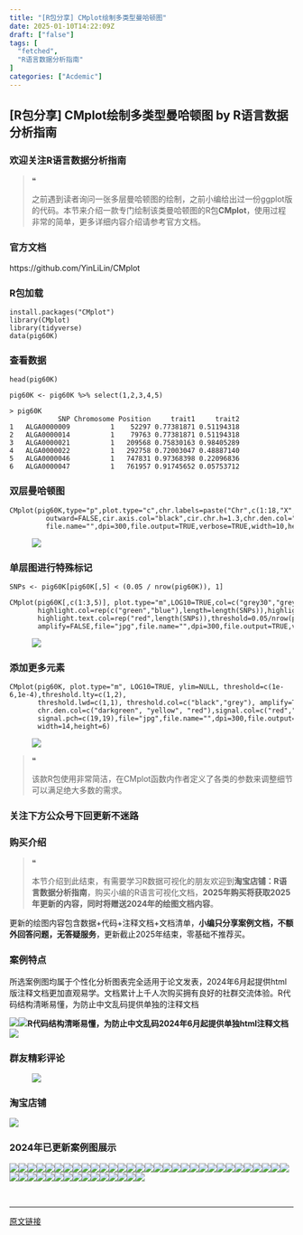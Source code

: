 ```yaml
---
title: "[R包分享] CMplot绘制多类型曼哈顿图"
date: 2025-01-10T14:22:09Z
draft: ["false"]
tags: [
  "fetched",
  "R语言数据分析指南"
]
categories: ["Acdemic"]
---
```

[R包分享] CMplot绘制多类型曼哈顿图 by R语言数据分析指南
------
<div><section data-tool="mdnice编辑器" data-website="https://www.mdnice.com"><h3 data-tool="mdnice编辑器"><span></span><span>欢迎关注R语言数据分析指南</span><span></span></h3><blockquote data-tool="mdnice编辑器"><span>❝</span><p>之前遇到读者询问一张多层曼哈顿图的绘制，之前小编给出过一份ggplot版的代码。本节来介绍一款专门绘制该类曼哈顿图的R包<strong>CMplot</strong>，使用过程非常的简单，更多详细内容介绍请参考官方文档。</p></blockquote><h3 data-tool="mdnice编辑器"><span></span><span>官方文档</span><span></span></h3><p data-tool="mdnice编辑器">https://github.com/YinLiLin/CMplot</p><h3 data-tool="mdnice编辑器"><span></span><span>R包加载</span><span></span></h3><pre data-tool="mdnice编辑器"><span></span><code>install.packages(<span>"CMplot"</span>)<br><span>library</span>(CMplot)<br><span>library</span>(tidyverse)<br>data(pig60K)<br></code></pre><h3 data-tool="mdnice编辑器"><span></span><span>查看数据</span><span></span></h3><pre data-tool="mdnice编辑器"><span></span><code>head(pig60K)<br><br>pig60K &lt;- pig60K %&gt;% select(<span>1</span>,<span>2</span>,<span>3</span>,<span>4</span>,<span>5</span>)<br></code></pre><pre data-tool="mdnice编辑器"><span></span><code>&gt; pig60K<br>            SNP Chromosome Position     trait1     trait2<br><span>1</span>   ALGA0000009          <span>1</span>    <span>52297</span> <span>0.77381871</span> <span>0.51194318</span><br><span>2</span>   ALGA0000014          <span>1</span>    <span>79763</span> <span>0.77381871</span> <span>0.51194318</span><br><span>3</span>   ALGA0000021          <span>1</span>   <span>209568</span> <span>0.75830163</span> <span>0.98405289</span><br><span>4</span>   ALGA0000022          <span>1</span>   <span>292758</span> <span>0.72003047</span> <span>0.48887140</span><br><span>5</span>   ALGA0000046          <span>1</span>   <span>747831</span> <span>0.97368398</span> <span>0.22096836</span><br><span>6</span>   ALGA0000047          <span>1</span>   <span>761957</span> <span>0.91745652</span> <span>0.05753712</span><br></code></pre><h3 data-tool="mdnice编辑器"><span></span><span>双层曼哈顿图</span><span></span></h3><pre data-tool="mdnice编辑器"><span></span><code>CMplot(pig60K,type=<span>"p"</span>,plot.type=<span>"c"</span>,chr.labels=paste(<span>"Chr"</span>,c(<span>1</span>:<span>18</span>,<span>"X"</span>,<span>"Y"</span>),sep=<span>""</span>),r=<span>0.5</span>,cir.axis=<span>TRUE</span>,<br>         outward=<span>FALSE</span>,cir.axis.col=<span>"black"</span>,cir.chr.h=<span>1.3</span>,chr.den.col=<span>"black"</span>,file=<span>"pdf"</span>,<br>         file.name=<span>""</span>,dpi=<span>300</span>,file.output=<span>TRUE</span>,verbose=<span>TRUE</span>,width=<span>10</span>,height=<span>10</span>)<br></code></pre><figure data-tool="mdnice编辑器"><img data-imgfileid="100040458" data-ratio="1.0324074074074074" data-src="https://mmbiz.qpic.cn/mmbiz_png/EibnicgwScTAaewiatRrsFqaJfp8Rjp69XEdRKmfbwiaW7etft8HZL78ylFxmcKEPHibatIKC7AAZx7LCb7KFmQJRwA/640?wx_fmt=png&amp;from=appmsg" data-type="png" data-w="1080" src="https://mmbiz.qpic.cn/mmbiz_png/EibnicgwScTAaewiatRrsFqaJfp8Rjp69XEdRKmfbwiaW7etft8HZL78ylFxmcKEPHibatIKC7AAZx7LCb7KFmQJRwA/640?wx_fmt=png&amp;from=appmsg"></figure><h3 data-tool="mdnice编辑器"><span></span><span>单层图进行特殊标记</span><span></span></h3><pre data-tool="mdnice编辑器"><span></span><code>SNPs &lt;- pig60K[pig60K[,<span>5</span>] &lt; (<span>0.05</span> / nrow(pig60K)), <span>1</span>]<br><br>CMplot(pig60K[,c(<span>1</span>:<span>3</span>,<span>5</span>)], plot.type=<span>"m"</span>,LOG10=<span>TRUE</span>,col=c(<span>"grey30"</span>,<span>"grey60"</span>),highlight=SNPs,<br>       highlight.col=rep(c(<span>"green"</span>,<span>"blue"</span>),length=length(SNPs)),highlight.cex=<span>1</span>, highlight.text=SNPs,      <br>       highlight.text.col=rep(<span>"red"</span>,length(SNPs)),threshold=<span>0.05</span>/nrow(pig60K),threshold.lty=<span>2</span>,   <br>       amplify=<span>FALSE</span>,file=<span>"jpg"</span>,file.name=<span>""</span>,dpi=<span>300</span>,file.output=<span>TRUE</span>,verbose=<span>TRUE</span>,width=<span>14</span>,height=<span>6</span>)<br></code></pre><figure data-tool="mdnice编辑器"><img data-imgfileid="100040461" data-ratio="0.4287037037037037" data-src="https://mmbiz.qpic.cn/mmbiz_jpg/EibnicgwScTAaewiatRrsFqaJfp8Rjp69XEI8JlPia9s4QpFAAiaGibic3CD7WamicruFOyhVr7ibsEnGnLonBQ9cPSgIuA/640?wx_fmt=jpeg&amp;from=appmsg" data-type="jpeg" data-w="1080" src="https://mmbiz.qpic.cn/mmbiz_jpg/EibnicgwScTAaewiatRrsFqaJfp8Rjp69XEI8JlPia9s4QpFAAiaGibic3CD7WamicruFOyhVr7ibsEnGnLonBQ9cPSgIuA/640?wx_fmt=jpeg&amp;from=appmsg"></figure><h3 data-tool="mdnice编辑器"><span></span><span>添加更多元素</span><span></span></h3><pre data-tool="mdnice编辑器"><span></span><code>CMplot(pig60K, plot.type=<span>"m"</span>, LOG10=<span>TRUE</span>, ylim=<span>NULL</span>, threshold=c(<span>1e-6</span>,<span>1e-4</span>),threshold.lty=c(<span>1</span>,<span>2</span>),<br>       threshold.lwd=c(<span>1</span>,<span>1</span>), threshold.col=c(<span>"black"</span>,<span>"grey"</span>), amplify=<span>TRUE</span>,bin.size=<span>1e6</span>,<br>       chr.den.col=c(<span>"darkgreen"</span>, <span>"yellow"</span>, <span>"red"</span>),signal.col=c(<span>"red"</span>,<span>"green"</span>),signal.cex=c(<span>1.5</span>,<span>1.5</span>),<br>       signal.pch=c(<span>19</span>,<span>19</span>),file=<span>"jpg"</span>,file.name=<span>""</span>,dpi=<span>300</span>,file.output=<span>TRUE</span>,verbose=<span>TRUE</span>,<br>       width=<span>14</span>,height=<span>6</span>)<br></code></pre><figure data-tool="mdnice编辑器"><img data-imgfileid="100040460" data-ratio="0.4287037037037037" data-src="https://mmbiz.qpic.cn/mmbiz_jpg/EibnicgwScTAaewiatRrsFqaJfp8Rjp69XEWJPIBNQQvYBgbB7X76s2WvpQTfL1829bqHk0WSkkbMhN3sAjeXuthw/640?wx_fmt=jpeg&amp;from=appmsg" data-type="jpeg" data-w="1080" src="https://mmbiz.qpic.cn/mmbiz_jpg/EibnicgwScTAaewiatRrsFqaJfp8Rjp69XEWJPIBNQQvYBgbB7X76s2WvpQTfL1829bqHk0WSkkbMhN3sAjeXuthw/640?wx_fmt=jpeg&amp;from=appmsg"></figure><blockquote data-tool="mdnice编辑器"><span>❝</span><p>该款R包使用非常简洁，在CMplot函数内作者定义了各类的参数来调整细节可以满足绝大多数的需求。</p></blockquote><h3 data-tool="mdnice编辑器"><span></span><span>关注下方公众号下回更新不迷路</span><span></span></h3><section><mp-common-profile data-pluginname="mpprofile" data-id="Mzg3MzQzNTYzMw==" data-headimg="http://mmbiz.qpic.cn/mmbiz_png/EibnicgwScTAZF0rpeZII9Ltl26VbVagriczTria1fib3XgjwwHEHFjPzkmGpqWDVVHBSzhENictUM2iavAKiaM5lc9USw/0?wx_fmt=png" data-nickname="R语言数据分析指南" data-alias="YanJANtwo" data-signature="R语言重症爱好者，喜欢绘制各种精美的图表，喜欢的小伙伴可以关注我，跟我一起学习" data-from="0" data-is_biz_ban="0" data-service_type="1"></mp-common-profile></section><h3 data-tool="mdnice编辑器"><span></span><span>购买介绍</span><span></span></h3><blockquote data-tool="mdnice编辑器"><span>❝</span><p>本节介绍到此结束，有需要学习R数据可视化的朋友欢迎到<strong>淘宝店铺：R语言数据分析指南</strong>，购买小编的R语言可视化文档，<strong>2025年购买将获取2025年更新的内容，同时将赠送2024年的绘图文档内容</strong>。</p></blockquote><p data-tool="mdnice编辑器">更新的绘图内容包含数据+代码+注释文档+文档清单，<strong>小编只分享案例文档，不额外回答问题，无答疑服务</strong>，更新截止2025年结束，零基础不推荐买。</p><h3 data-tool="mdnice编辑器"><span></span><span>案例特点</span><span></span></h3><p data-tool="mdnice编辑器">所选案例图均属于个性化分析图表完全适用于论文发表，2024年6月起提供html版注释文档更加直观易学。文档累计上千人次购买拥有良好的社群交流体验。R代码结构清晰易懂，为防止中文乱码提供单独的注释文档</p><p data-tool="mdnice编辑器"><img data-imgfileid="100040459" data-ratio="0.49537037037037035" data-src="https://mmbiz.qpic.cn/mmbiz_png/EibnicgwScTAaewiatRrsFqaJfp8Rjp69XEWznZyWzpqBUZsCSxibqQiafiaHK1qD217FGqGic0wcZgItRVHXFK1PvlIg/640?wx_fmt=png&amp;from=appmsg" data-type="png" data-w="1080" src="https://mmbiz.qpic.cn/mmbiz_png/EibnicgwScTAaewiatRrsFqaJfp8Rjp69XEWznZyWzpqBUZsCSxibqQiafiaHK1qD217FGqGic0wcZgItRVHXFK1PvlIg/640?wx_fmt=png&amp;from=appmsg"><img data-imgfileid="100040457" data-ratio="0.675" data-src="https://mmbiz.qpic.cn/mmbiz_png/EibnicgwScTAaewiatRrsFqaJfp8Rjp69XE5zkMDicEb5OibdTW0ocuQ00CqV8emW1PUiaSD4UmsYiaeKicdatHXslVZhg/640?wx_fmt=png&amp;from=appmsg" data-type="png" data-w="1080" src="https://mmbiz.qpic.cn/mmbiz_png/EibnicgwScTAaewiatRrsFqaJfp8Rjp69XE5zkMDicEb5OibdTW0ocuQ00CqV8emW1PUiaSD4UmsYiaeKicdatHXslVZhg/640?wx_fmt=png&amp;from=appmsg"><strong>R代码结构清晰易懂，为防止中文乱码2024年6月起提供单独html注释文档</strong><img data-imgfileid="100040462" data-ratio="0.6552380952380953" data-src="https://mmbiz.qpic.cn/mmbiz_png/EibnicgwScTAaewiatRrsFqaJfp8Rjp69XE4icpf1vjtnrpLzExrbUcic0wGuarzCL70yfKxe0t4PoH7ibFLkFT6IaFw/640?wx_fmt=png&amp;from=appmsg" data-type="png" data-w="1050" src="https://mmbiz.qpic.cn/mmbiz_png/EibnicgwScTAaewiatRrsFqaJfp8Rjp69XE4icpf1vjtnrpLzExrbUcic0wGuarzCL70yfKxe0t4PoH7ibFLkFT6IaFw/640?wx_fmt=png&amp;from=appmsg"></p><h3 data-tool="mdnice编辑器"><span></span><span>群友精彩评论</span><span></span></h3><figure data-tool="mdnice编辑器"><img data-imgfileid="100040463" data-ratio="0.4546296296296296" data-src="https://mmbiz.qpic.cn/mmbiz_png/EibnicgwScTAaewiatRrsFqaJfp8Rjp69XEqGhg0OtRiaCEwOeplpiaIoM5fVZZS6oDemEtWYqUDdoA5CicuNYXDEeiaw/640?wx_fmt=png&amp;from=appmsg" data-type="png" data-w="1080" src="https://mmbiz.qpic.cn/mmbiz_png/EibnicgwScTAaewiatRrsFqaJfp8Rjp69XEqGhg0OtRiaCEwOeplpiaIoM5fVZZS6oDemEtWYqUDdoA5CicuNYXDEeiaw/640?wx_fmt=png&amp;from=appmsg"></figure><h3 data-tool="mdnice编辑器"><span></span><span>淘宝店铺</span><span></span></h3><p><img data-galleryid="" data-imgfileid="100019415" data-ratio="1.0210420841683367" data-s="300,640" data-src="https://mmbiz.qpic.cn/mmbiz_jpg/EibnicgwScTAbvhPDLGT8NaialEsht92PTYNJWpmVLfoYGic1uha5FyBrDCibibZCLjiazgvpT1XcdwibfVywD2el0VAgg/640?wx_fmt=jpeg" data-type="jpeg" data-w="998" src="https://mmbiz.qpic.cn/mmbiz_jpg/EibnicgwScTAbvhPDLGT8NaialEsht92PTYNJWpmVLfoYGic1uha5FyBrDCibibZCLjiazgvpT1XcdwibfVywD2el0VAgg/640?wx_fmt=jpeg"></p><h3 data-tool="mdnice编辑器"><span></span><span>2024年已更新案例图展示</span><span></span></h3><p data-tool="mdnice编辑器"><img data-imgfileid="100040465" data-ratio="0.33425925925925926" data-src="https://mmbiz.qpic.cn/mmbiz_jpg/EibnicgwScTAaewiatRrsFqaJfp8Rjp69XE2ItfhCqkWWxC0PSO2m7laINBQ8uTAXUYHmibVwoIdtvgrEUUllepHcA/640?wx_fmt=jpeg&amp;from=appmsg" data-type="jpeg" data-w="1080" src="https://mmbiz.qpic.cn/mmbiz_jpg/EibnicgwScTAaewiatRrsFqaJfp8Rjp69XE2ItfhCqkWWxC0PSO2m7laINBQ8uTAXUYHmibVwoIdtvgrEUUllepHcA/640?wx_fmt=jpeg&amp;from=appmsg"><img data-imgfileid="100040466" data-ratio="0.3925925925925926" data-src="https://mmbiz.qpic.cn/mmbiz_png/EibnicgwScTAaewiatRrsFqaJfp8Rjp69XEV4xaGKAQoyibPtuqeOjoVIJnqlhsf2lUgPcFrsZq0nTiaiamqxH2FicddA/640?wx_fmt=png&amp;from=appmsg" data-type="png" data-w="1080" src="https://mmbiz.qpic.cn/mmbiz_png/EibnicgwScTAaewiatRrsFqaJfp8Rjp69XEV4xaGKAQoyibPtuqeOjoVIJnqlhsf2lUgPcFrsZq0nTiaiamqxH2FicddA/640?wx_fmt=png&amp;from=appmsg"><img data-imgfileid="100040464" data-ratio="0.4462962962962963" data-src="https://mmbiz.qpic.cn/mmbiz_png/EibnicgwScTAaewiatRrsFqaJfp8Rjp69XEyWg3PQvsSl4ibvCxoXoBJPxlARvnwEhlsMRc3ERxW9kqtDZP7v32fEg/640?wx_fmt=png&amp;from=appmsg" data-type="png" data-w="1080" src="https://mmbiz.qpic.cn/mmbiz_png/EibnicgwScTAaewiatRrsFqaJfp8Rjp69XEyWg3PQvsSl4ibvCxoXoBJPxlARvnwEhlsMRc3ERxW9kqtDZP7v32fEg/640?wx_fmt=png&amp;from=appmsg"><img data-imgfileid="100040472" data-ratio="0.3712962962962963" data-src="https://mmbiz.qpic.cn/mmbiz_png/EibnicgwScTAaewiatRrsFqaJfp8Rjp69XEYzMXuiaUAlcaafiayblnZHqFmvru8CVDJ8e29FV7Usyf25eE7noC4BZg/640?wx_fmt=png&amp;from=appmsg" data-type="png" data-w="1080" src="https://mmbiz.qpic.cn/mmbiz_png/EibnicgwScTAaewiatRrsFqaJfp8Rjp69XEYzMXuiaUAlcaafiayblnZHqFmvru8CVDJ8e29FV7Usyf25eE7noC4BZg/640?wx_fmt=png&amp;from=appmsg"><img data-imgfileid="100040468" data-ratio="0.2722222222222222" data-src="https://mmbiz.qpic.cn/mmbiz_png/EibnicgwScTAaewiatRrsFqaJfp8Rjp69XEagEKA1cWUxW8TJZ4Gcw5qfFOCXbdcWXoZaLxSzuLahFuGzxfnC1ryQ/640?wx_fmt=png&amp;from=appmsg" data-type="png" data-w="1080" src="https://mmbiz.qpic.cn/mmbiz_png/EibnicgwScTAaewiatRrsFqaJfp8Rjp69XEagEKA1cWUxW8TJZ4Gcw5qfFOCXbdcWXoZaLxSzuLahFuGzxfnC1ryQ/640?wx_fmt=png&amp;from=appmsg"><img data-imgfileid="100040470" data-ratio="0.2462962962962963" data-src="https://mmbiz.qpic.cn/mmbiz_png/EibnicgwScTAaewiatRrsFqaJfp8Rjp69XEQ1f8RaSwkg4CwxC9T2Nar2cuk7cQmHZAbFhquLYSdKaeRLSCQeC87g/640?wx_fmt=png&amp;from=appmsg" data-type="png" data-w="1080" src="https://mmbiz.qpic.cn/mmbiz_png/EibnicgwScTAaewiatRrsFqaJfp8Rjp69XEQ1f8RaSwkg4CwxC9T2Nar2cuk7cQmHZAbFhquLYSdKaeRLSCQeC87g/640?wx_fmt=png&amp;from=appmsg"><img data-imgfileid="100040469" data-ratio="0.4324074074074074" data-src="https://mmbiz.qpic.cn/mmbiz_jpg/EibnicgwScTAaewiatRrsFqaJfp8Rjp69XEwW9mAt0echILiciaHCBkrGwW8e2G0wQia7bTOiaNK5PyWkIA3F2lb6x7ibw/640?wx_fmt=jpeg&amp;from=appmsg" data-type="jpeg" data-w="1080" src="https://mmbiz.qpic.cn/mmbiz_jpg/EibnicgwScTAaewiatRrsFqaJfp8Rjp69XEwW9mAt0echILiciaHCBkrGwW8e2G0wQia7bTOiaNK5PyWkIA3F2lb6x7ibw/640?wx_fmt=jpeg&amp;from=appmsg"><img data-imgfileid="100040471" data-ratio="0.47129629629629627" data-src="https://mmbiz.qpic.cn/mmbiz_png/EibnicgwScTAaewiatRrsFqaJfp8Rjp69XENiaxNI5hjCIlNiaGBD3EwPdt497cxLwmzkdygBUibNQF9Xg5CCuwjINxQ/640?wx_fmt=png&amp;from=appmsg" data-type="png" data-w="1080" src="https://mmbiz.qpic.cn/mmbiz_png/EibnicgwScTAaewiatRrsFqaJfp8Rjp69XENiaxNI5hjCIlNiaGBD3EwPdt497cxLwmzkdygBUibNQF9Xg5CCuwjINxQ/640?wx_fmt=png&amp;from=appmsg"><img data-imgfileid="100040473" data-ratio="0.36574074074074076" data-src="https://mmbiz.qpic.cn/mmbiz_png/EibnicgwScTAaewiatRrsFqaJfp8Rjp69XEd23ia4YxpvwpH49w992UgxrLnr7vgFV1UW297r32hBzNUngIcqXByvw/640?wx_fmt=png&amp;from=appmsg" data-type="png" data-w="1080" src="https://mmbiz.qpic.cn/mmbiz_png/EibnicgwScTAaewiatRrsFqaJfp8Rjp69XEd23ia4YxpvwpH49w992UgxrLnr7vgFV1UW297r32hBzNUngIcqXByvw/640?wx_fmt=png&amp;from=appmsg"><img data-imgfileid="100040474" data-ratio="0.38981481481481484" data-src="https://mmbiz.qpic.cn/mmbiz_png/EibnicgwScTAaewiatRrsFqaJfp8Rjp69XEAuYDApaHHL8abiaVtrBp4RiclE2DrnGrn5sgZTqjn6wjxJltwqjuu64A/640?wx_fmt=png&amp;from=appmsg" data-type="png" data-w="1080" src="https://mmbiz.qpic.cn/mmbiz_png/EibnicgwScTAaewiatRrsFqaJfp8Rjp69XEAuYDApaHHL8abiaVtrBp4RiclE2DrnGrn5sgZTqjn6wjxJltwqjuu64A/640?wx_fmt=png&amp;from=appmsg"><img data-imgfileid="100040476" data-ratio="0.5305555555555556" data-src="https://mmbiz.qpic.cn/mmbiz_png/EibnicgwScTAaewiatRrsFqaJfp8Rjp69XEVx2GLc9iao2FhY1FbLBU27ktvSpESTm937jmKa7aFiaKjAYFWzF1OCJg/640?wx_fmt=png&amp;from=appmsg" data-type="png" data-w="1080" src="https://mmbiz.qpic.cn/mmbiz_png/EibnicgwScTAaewiatRrsFqaJfp8Rjp69XEVx2GLc9iao2FhY1FbLBU27ktvSpESTm937jmKa7aFiaKjAYFWzF1OCJg/640?wx_fmt=png&amp;from=appmsg"><img data-imgfileid="100040475" data-ratio="0.45185185185185184" data-src="https://mmbiz.qpic.cn/mmbiz_png/EibnicgwScTAaewiatRrsFqaJfp8Rjp69XEiaPG9IZalDfib1MkTibbf4czVvBTIqSI0G7RjaTkvFCRTU8gWQVovmiavg/640?wx_fmt=png&amp;from=appmsg" data-type="png" data-w="1080" src="https://mmbiz.qpic.cn/mmbiz_png/EibnicgwScTAaewiatRrsFqaJfp8Rjp69XEiaPG9IZalDfib1MkTibbf4czVvBTIqSI0G7RjaTkvFCRTU8gWQVovmiavg/640?wx_fmt=png&amp;from=appmsg"><img data-imgfileid="100040477" data-ratio="0.462037037037037" data-src="https://mmbiz.qpic.cn/mmbiz_png/EibnicgwScTAaewiatRrsFqaJfp8Rjp69XEqriaOEDVQakcmZgn3ghUMox7PHqzu8ribIL2Gzqk5gbS9ttwtVlJGNJw/640?wx_fmt=png&amp;from=appmsg" data-type="png" data-w="1080" src="https://mmbiz.qpic.cn/mmbiz_png/EibnicgwScTAaewiatRrsFqaJfp8Rjp69XEqriaOEDVQakcmZgn3ghUMox7PHqzu8ribIL2Gzqk5gbS9ttwtVlJGNJw/640?wx_fmt=png&amp;from=appmsg"><img data-imgfileid="100040479" data-ratio="0.37407407407407406" data-src="https://mmbiz.qpic.cn/mmbiz_png/EibnicgwScTAaewiatRrsFqaJfp8Rjp69XEIanAzDGrabGdvw8hvFVlD632VlZtYUe901jFsIibqaaibKo4S0nPWO1A/640?wx_fmt=png&amp;from=appmsg" data-type="png" data-w="1080" src="https://mmbiz.qpic.cn/mmbiz_png/EibnicgwScTAaewiatRrsFqaJfp8Rjp69XEIanAzDGrabGdvw8hvFVlD632VlZtYUe901jFsIibqaaibKo4S0nPWO1A/640?wx_fmt=png&amp;from=appmsg"><img data-imgfileid="100040481" data-ratio="0.3425925925925926" data-src="https://mmbiz.qpic.cn/mmbiz_png/EibnicgwScTAaewiatRrsFqaJfp8Rjp69XEZXRB1jNvanJib8Z3jNalqicRKibpiax5E0qZ3sxNFPicWYELSSpNRfJIAPQ/640?wx_fmt=png&amp;from=appmsg" data-type="png" data-w="1080" src="https://mmbiz.qpic.cn/mmbiz_png/EibnicgwScTAaewiatRrsFqaJfp8Rjp69XEZXRB1jNvanJib8Z3jNalqicRKibpiax5E0qZ3sxNFPicWYELSSpNRfJIAPQ/640?wx_fmt=png&amp;from=appmsg"><img data-imgfileid="100040478" data-ratio="0.47685185185185186" data-src="https://mmbiz.qpic.cn/mmbiz_png/EibnicgwScTAaewiatRrsFqaJfp8Rjp69XEM7Q4Zvb6IXib2hIVGFUqib7ichtcCrUhqH83EOQxXHia7Wz79FricwG8Q7A/640?wx_fmt=png&amp;from=appmsg" data-type="png" data-w="1080" src="https://mmbiz.qpic.cn/mmbiz_png/EibnicgwScTAaewiatRrsFqaJfp8Rjp69XEM7Q4Zvb6IXib2hIVGFUqib7ichtcCrUhqH83EOQxXHia7Wz79FricwG8Q7A/640?wx_fmt=png&amp;from=appmsg"><img data-imgfileid="100040480" data-ratio="0.3814814814814815" data-src="https://mmbiz.qpic.cn/mmbiz_png/EibnicgwScTAaewiatRrsFqaJfp8Rjp69XEFGmHkOMicEjia1sxacaxQZZNnascMulVwdO8Ua2atUADbU4U6yg3fvdQ/640?wx_fmt=png&amp;from=appmsg" data-type="png" data-w="1080" src="https://mmbiz.qpic.cn/mmbiz_png/EibnicgwScTAaewiatRrsFqaJfp8Rjp69XEFGmHkOMicEjia1sxacaxQZZNnascMulVwdO8Ua2atUADbU4U6yg3fvdQ/640?wx_fmt=png&amp;from=appmsg"><img data-imgfileid="100040482" data-ratio="0.43333333333333335" data-src="https://mmbiz.qpic.cn/mmbiz_png/EibnicgwScTAaewiatRrsFqaJfp8Rjp69XEEK7Pyp1aTQc8tH1cm2eibCwX0fzJgt2Q7yOjuMcIcGic1hvIQ0WwLkEw/640?wx_fmt=png&amp;from=appmsg" data-type="png" data-w="1080" src="https://mmbiz.qpic.cn/mmbiz_png/EibnicgwScTAaewiatRrsFqaJfp8Rjp69XEEK7Pyp1aTQc8tH1cm2eibCwX0fzJgt2Q7yOjuMcIcGic1hvIQ0WwLkEw/640?wx_fmt=png&amp;from=appmsg"><img data-imgfileid="100040485" data-ratio="0.37592592592592594" data-src="https://mmbiz.qpic.cn/mmbiz_png/EibnicgwScTAaewiatRrsFqaJfp8Rjp69XEqNYrGcO4l1uibHAonlySKwfmrcfvTV3WFxxKQibDOc5fictzQ8ejlvWSQ/640?wx_fmt=png&amp;from=appmsg" data-type="png" data-w="1080" src="https://mmbiz.qpic.cn/mmbiz_png/EibnicgwScTAaewiatRrsFqaJfp8Rjp69XEqNYrGcO4l1uibHAonlySKwfmrcfvTV3WFxxKQibDOc5fictzQ8ejlvWSQ/640?wx_fmt=png&amp;from=appmsg"><img data-imgfileid="100040487" data-ratio="0.42592592592592593" data-src="https://mmbiz.qpic.cn/mmbiz_png/EibnicgwScTAaewiatRrsFqaJfp8Rjp69XEheGIiaVM4iazKryhBbI63D0lAyJsueoERq4nWia9aEISLtjgWh6zfXibug/640?wx_fmt=png&amp;from=appmsg" data-type="png" data-w="1080" src="https://mmbiz.qpic.cn/mmbiz_png/EibnicgwScTAaewiatRrsFqaJfp8Rjp69XEheGIiaVM4iazKryhBbI63D0lAyJsueoERq4nWia9aEISLtjgWh6zfXibug/640?wx_fmt=png&amp;from=appmsg"><img data-imgfileid="100040486" data-ratio="0.39166666666666666" data-src="https://mmbiz.qpic.cn/mmbiz_png/EibnicgwScTAaewiatRrsFqaJfp8Rjp69XEqwtgIuWiaU62kQpkZicTaVBFLRicwzpOZ6CMibiap96OMBh9JJQIcx6PZpA/640?wx_fmt=png&amp;from=appmsg" data-type="png" data-w="1080" src="https://mmbiz.qpic.cn/mmbiz_png/EibnicgwScTAaewiatRrsFqaJfp8Rjp69XEqwtgIuWiaU62kQpkZicTaVBFLRicwzpOZ6CMibiap96OMBh9JJQIcx6PZpA/640?wx_fmt=png&amp;from=appmsg"><img data-imgfileid="100040484" data-ratio="0.39444444444444443" data-src="https://mmbiz.qpic.cn/mmbiz_png/EibnicgwScTAaewiatRrsFqaJfp8Rjp69XEb9XHQC2ZWic3mhib2ibF55uSmjMmFibqpcxmLC0tOEmagvtHt7kwqichRZA/640?wx_fmt=png&amp;from=appmsg" data-type="png" data-w="1080" src="https://mmbiz.qpic.cn/mmbiz_png/EibnicgwScTAaewiatRrsFqaJfp8Rjp69XEb9XHQC2ZWic3mhib2ibF55uSmjMmFibqpcxmLC0tOEmagvtHt7kwqichRZA/640?wx_fmt=png&amp;from=appmsg"><img data-imgfileid="100040483" data-ratio="0.4" data-src="https://mmbiz.qpic.cn/mmbiz_png/EibnicgwScTAaewiatRrsFqaJfp8Rjp69XEEVibt8pPIYNpM7kOHFZHyL13ic6ykm2aL0VWgpdhjiaTHibokQDiclK0wbg/640?wx_fmt=png&amp;from=appmsg" data-type="png" data-w="1080" src="https://mmbiz.qpic.cn/mmbiz_png/EibnicgwScTAaewiatRrsFqaJfp8Rjp69XEEVibt8pPIYNpM7kOHFZHyL13ic6ykm2aL0VWgpdhjiaTHibokQDiclK0wbg/640?wx_fmt=png&amp;from=appmsg"><img data-imgfileid="100040490" data-ratio="0.41759259259259257" data-src="https://mmbiz.qpic.cn/mmbiz_png/EibnicgwScTAaewiatRrsFqaJfp8Rjp69XE4zoZLOGS0wI04GjVqCym4urZUrETmeYiaOoB23nVKiaNtadaXoAgfib5Q/640?wx_fmt=png&amp;from=appmsg" data-type="png" data-w="1080" src="https://mmbiz.qpic.cn/mmbiz_png/EibnicgwScTAaewiatRrsFqaJfp8Rjp69XE4zoZLOGS0wI04GjVqCym4urZUrETmeYiaOoB23nVKiaNtadaXoAgfib5Q/640?wx_fmt=png&amp;from=appmsg"><img data-imgfileid="100040492" data-ratio="0.3314814814814815" data-src="https://mmbiz.qpic.cn/mmbiz_png/EibnicgwScTAaewiatRrsFqaJfp8Rjp69XEfyzkEHSNicIjmalNZRbYibrow77soECwVX30ZRJHwdGDgk30ticBeN5VQ/640?wx_fmt=png&amp;from=appmsg" data-type="png" data-w="1080" src="https://mmbiz.qpic.cn/mmbiz_png/EibnicgwScTAaewiatRrsFqaJfp8Rjp69XEfyzkEHSNicIjmalNZRbYibrow77soECwVX30ZRJHwdGDgk30ticBeN5VQ/640?wx_fmt=png&amp;from=appmsg"><img data-imgfileid="100040489" data-ratio="0.4255555555555556" data-src="https://mmbiz.qpic.cn/mmbiz_png/EibnicgwScTAaewiatRrsFqaJfp8Rjp69XEicRdX2aDbOyhenPrmHce4w6JRWwL1RhFhMGXPia7vheiaz2fhC52Mj8nw/640?wx_fmt=png&amp;from=appmsg" data-type="png" data-w="900" src="https://mmbiz.qpic.cn/mmbiz_png/EibnicgwScTAaewiatRrsFqaJfp8Rjp69XEicRdX2aDbOyhenPrmHce4w6JRWwL1RhFhMGXPia7vheiaz2fhC52Mj8nw/640?wx_fmt=png&amp;from=appmsg"><img data-imgfileid="100040488" data-ratio="0.4255555555555556" data-src="https://mmbiz.qpic.cn/mmbiz_png/EibnicgwScTAaewiatRrsFqaJfp8Rjp69XEoadibtCWt0XvkiaatGTU5pKjSVDRNWUoxhPuzspChF7EmlOnZAOdHItQ/640?wx_fmt=png&amp;from=appmsg" data-type="png" data-w="900" src="https://mmbiz.qpic.cn/mmbiz_png/EibnicgwScTAaewiatRrsFqaJfp8Rjp69XEoadibtCWt0XvkiaatGTU5pKjSVDRNWUoxhPuzspChF7EmlOnZAOdHItQ/640?wx_fmt=png&amp;from=appmsg"><img data-imgfileid="100040491" data-ratio="0.37962962962962965" data-src="https://mmbiz.qpic.cn/mmbiz_png/EibnicgwScTAaewiatRrsFqaJfp8Rjp69XEJdeoxS4jTzC4zeZlz2E6enuR62wdQJ15ia4RWB0qY1MG4nibzWicH3Qicw/640?wx_fmt=png&amp;from=appmsg" data-type="png" data-w="1080" src="https://mmbiz.qpic.cn/mmbiz_png/EibnicgwScTAaewiatRrsFqaJfp8Rjp69XEJdeoxS4jTzC4zeZlz2E6enuR62wdQJ15ia4RWB0qY1MG4nibzWicH3Qicw/640?wx_fmt=png&amp;from=appmsg"><img data-imgfileid="100040493" data-ratio="0.4255555555555556" data-src="https://mmbiz.qpic.cn/mmbiz_png/EibnicgwScTAaewiatRrsFqaJfp8Rjp69XEeVKlZ8fqibrRiaLowmBHF0IW7CnZqFs6YI6zyB1Q9iaME32ZLDzcDiczAw/640?wx_fmt=png&amp;from=appmsg" data-type="png" data-w="900" src="https://mmbiz.qpic.cn/mmbiz_png/EibnicgwScTAaewiatRrsFqaJfp8Rjp69XEeVKlZ8fqibrRiaLowmBHF0IW7CnZqFs6YI6zyB1Q9iaME32ZLDzcDiczAw/640?wx_fmt=png&amp;from=appmsg"><img data-imgfileid="100040496" data-ratio="0.4255555555555556" data-src="https://mmbiz.qpic.cn/mmbiz_png/EibnicgwScTAaewiatRrsFqaJfp8Rjp69XEU7YPeEdmXPUmxCQbticRpMYcgSSY46iaQOrAl5kU9GBficKCt4L72zusg/640?wx_fmt=png&amp;from=appmsg" data-type="png" data-w="900" src="https://mmbiz.qpic.cn/mmbiz_png/EibnicgwScTAaewiatRrsFqaJfp8Rjp69XEU7YPeEdmXPUmxCQbticRpMYcgSSY46iaQOrAl5kU9GBficKCt4L72zusg/640?wx_fmt=png&amp;from=appmsg"><img data-imgfileid="100040494" data-ratio="0.4255555555555556" data-src="https://mmbiz.qpic.cn/mmbiz_png/EibnicgwScTAaewiatRrsFqaJfp8Rjp69XEmd29jNt7acQYHTQjIWCiae32vBRzicXNgPPMd7NU6CB2Qq768QCpd1UA/640?wx_fmt=png&amp;from=appmsg" data-type="png" data-w="900" src="https://mmbiz.qpic.cn/mmbiz_png/EibnicgwScTAaewiatRrsFqaJfp8Rjp69XEmd29jNt7acQYHTQjIWCiae32vBRzicXNgPPMd7NU6CB2Qq768QCpd1UA/640?wx_fmt=png&amp;from=appmsg"><img data-imgfileid="100040497" data-ratio="0.4255555555555556" data-src="https://mmbiz.qpic.cn/mmbiz_png/EibnicgwScTAaewiatRrsFqaJfp8Rjp69XEvgRFia8IESfiaFvbWiabTdkicr5tE0Mk8m67PqVITeJibtrVoBXgeqdDXnQ/640?wx_fmt=png&amp;from=appmsg" data-type="png" data-w="900" src="https://mmbiz.qpic.cn/mmbiz_png/EibnicgwScTAaewiatRrsFqaJfp8Rjp69XEvgRFia8IESfiaFvbWiabTdkicr5tE0Mk8m67PqVITeJibtrVoBXgeqdDXnQ/640?wx_fmt=png&amp;from=appmsg"><img data-imgfileid="100040495" data-ratio="0.4255555555555556" data-src="https://mmbiz.qpic.cn/mmbiz_png/EibnicgwScTAaewiatRrsFqaJfp8Rjp69XEVMj0SmYia4Iia12WdsJ1B7XHOEhIlxHeOia7ay5gEadKNlbU20Wd3PQRA/640?wx_fmt=png&amp;from=appmsg" data-type="png" data-w="900" src="https://mmbiz.qpic.cn/mmbiz_png/EibnicgwScTAaewiatRrsFqaJfp8Rjp69XEVMj0SmYia4Iia12WdsJ1B7XHOEhIlxHeOia7ay5gEadKNlbU20Wd3PQRA/640?wx_fmt=png&amp;from=appmsg"><img data-imgfileid="100040501" data-ratio="0.4255555555555556" data-src="https://mmbiz.qpic.cn/mmbiz_png/EibnicgwScTAaewiatRrsFqaJfp8Rjp69XENM13uB6cF6kITsDwVCbJrViaib6mLBu2u5icxQUrbHbEw9J6UkoUVMzOw/640?wx_fmt=png&amp;from=appmsg" data-type="png" data-w="900" src="https://mmbiz.qpic.cn/mmbiz_png/EibnicgwScTAaewiatRrsFqaJfp8Rjp69XENM13uB6cF6kITsDwVCbJrViaib6mLBu2u5icxQUrbHbEw9J6UkoUVMzOw/640?wx_fmt=png&amp;from=appmsg"><img data-imgfileid="100040502" data-ratio="0.48148148148148145" data-src="https://mmbiz.qpic.cn/mmbiz_png/EibnicgwScTAaewiatRrsFqaJfp8Rjp69XEbDOBRjibmDWU11pBjS1ViaVGqUjverIEH1GrINoMaw72Qrf9vNm0YNIw/640?wx_fmt=png&amp;from=appmsg" data-type="png" data-w="1080" src="https://mmbiz.qpic.cn/mmbiz_png/EibnicgwScTAaewiatRrsFqaJfp8Rjp69XEbDOBRjibmDWU11pBjS1ViaVGqUjverIEH1GrINoMaw72Qrf9vNm0YNIw/640?wx_fmt=png&amp;from=appmsg"><img data-imgfileid="100040499" data-ratio="0.4255555555555556" data-src="https://mmbiz.qpic.cn/mmbiz_png/EibnicgwScTAaewiatRrsFqaJfp8Rjp69XEPTZHYraK0yicIKdoe1Z7cBYnhYxw6KfHZJiazK3kabWTPucwC52o8zJA/640?wx_fmt=png&amp;from=appmsg" data-type="png" data-w="900" src="https://mmbiz.qpic.cn/mmbiz_png/EibnicgwScTAaewiatRrsFqaJfp8Rjp69XEPTZHYraK0yicIKdoe1Z7cBYnhYxw6KfHZJiazK3kabWTPucwC52o8zJA/640?wx_fmt=png&amp;from=appmsg"><img data-imgfileid="100040498" data-ratio="0.4255555555555556" data-src="https://mmbiz.qpic.cn/mmbiz_png/EibnicgwScTAaewiatRrsFqaJfp8Rjp69XEkAxp62wwvbgxan9FVmdjyHZgaCMazfFHKIsAicpuknPdFrSiaB7j3lDg/640?wx_fmt=png&amp;from=appmsg" data-type="png" data-w="900" src="https://mmbiz.qpic.cn/mmbiz_png/EibnicgwScTAaewiatRrsFqaJfp8Rjp69XEkAxp62wwvbgxan9FVmdjyHZgaCMazfFHKIsAicpuknPdFrSiaB7j3lDg/640?wx_fmt=png&amp;from=appmsg"><img data-imgfileid="100040500" data-ratio="0.4255555555555556" data-src="https://mmbiz.qpic.cn/mmbiz_png/EibnicgwScTAaewiatRrsFqaJfp8Rjp69XEPvrlt9ic0WmsTcjjtJRk8pZXpqO3QOXscNUz96jLPOicP9Jw3GhmicqFg/640?wx_fmt=png&amp;from=appmsg" data-type="png" data-w="900" src="https://mmbiz.qpic.cn/mmbiz_png/EibnicgwScTAaewiatRrsFqaJfp8Rjp69XEPvrlt9ic0WmsTcjjtJRk8pZXpqO3QOXscNUz96jLPOicP9Jw3GhmicqFg/640?wx_fmt=png&amp;from=appmsg"><img data-imgfileid="100040505" data-ratio="0.4255555555555556" data-src="https://mmbiz.qpic.cn/mmbiz_png/EibnicgwScTAaewiatRrsFqaJfp8Rjp69XE6X4vf92kXYGXz6THMFPnqdg9cdQib3G0DhS3bcKHTiaLNsF6VGg2icenA/640?wx_fmt=png&amp;from=appmsg" data-type="png" data-w="900" src="https://mmbiz.qpic.cn/mmbiz_png/EibnicgwScTAaewiatRrsFqaJfp8Rjp69XE6X4vf92kXYGXz6THMFPnqdg9cdQib3G0DhS3bcKHTiaLNsF6VGg2icenA/640?wx_fmt=png&amp;from=appmsg"><img data-imgfileid="100040507" data-ratio="0.4255555555555556" data-src="https://mmbiz.qpic.cn/mmbiz_png/EibnicgwScTAaewiatRrsFqaJfp8Rjp69XEcmdicN21gwlaym6WRawK330GuZhNeFQa4HCI58vZYu7zQ6BBiaWzXdcg/640?wx_fmt=png&amp;from=appmsg" data-type="png" data-w="900" src="https://mmbiz.qpic.cn/mmbiz_png/EibnicgwScTAaewiatRrsFqaJfp8Rjp69XEcmdicN21gwlaym6WRawK330GuZhNeFQa4HCI58vZYu7zQ6BBiaWzXdcg/640?wx_fmt=png&amp;from=appmsg"><img data-imgfileid="100040504" data-ratio="0.4255555555555556" data-src="https://mmbiz.qpic.cn/mmbiz_png/EibnicgwScTAaewiatRrsFqaJfp8Rjp69XEUDh6oeST5SHExfMXbBhNsVuF3sIX7yicT67II6bf4It9b5m9ib1rUClg/640?wx_fmt=png&amp;from=appmsg" data-type="png" data-w="900" src="https://mmbiz.qpic.cn/mmbiz_png/EibnicgwScTAaewiatRrsFqaJfp8Rjp69XEUDh6oeST5SHExfMXbBhNsVuF3sIX7yicT67II6bf4It9b5m9ib1rUClg/640?wx_fmt=png&amp;from=appmsg"><img data-imgfileid="100040503" data-ratio="0.4255555555555556" data-src="https://mmbiz.qpic.cn/mmbiz_png/EibnicgwScTAaewiatRrsFqaJfp8Rjp69XEm6C255TrG5SicKlORzVVbgWWAfiaoDUWOIU1C3TMueLBHjLxqsDlZnGA/640?wx_fmt=png&amp;from=appmsg" data-type="png" data-w="900" src="https://mmbiz.qpic.cn/mmbiz_png/EibnicgwScTAaewiatRrsFqaJfp8Rjp69XEm6C255TrG5SicKlORzVVbgWWAfiaoDUWOIU1C3TMueLBHjLxqsDlZnGA/640?wx_fmt=png&amp;from=appmsg"><img data-imgfileid="100040506" data-ratio="0.4255555555555556" data-src="https://mmbiz.qpic.cn/mmbiz_png/EibnicgwScTAaewiatRrsFqaJfp8Rjp69XEJomATCsfyBhibGglJvRlUHophkNKHP639rb0eBWEICLa912ZeB72Gvg/640?wx_fmt=png&amp;from=appmsg" data-type="png" data-w="900" src="https://mmbiz.qpic.cn/mmbiz_png/EibnicgwScTAaewiatRrsFqaJfp8Rjp69XEJomATCsfyBhibGglJvRlUHophkNKHP639rb0eBWEICLa912ZeB72Gvg/640?wx_fmt=png&amp;from=appmsg"><img data-imgfileid="100040511" data-ratio="0.4255555555555556" data-src="https://mmbiz.qpic.cn/mmbiz_png/EibnicgwScTAaewiatRrsFqaJfp8Rjp69XEyEIUnICpjDbDgSvpBcsg7Up9vqLLdh0fC1OTYTh1zIzWpjSaVwJong/640?wx_fmt=png&amp;from=appmsg" data-type="png" data-w="900" src="https://mmbiz.qpic.cn/mmbiz_png/EibnicgwScTAaewiatRrsFqaJfp8Rjp69XEyEIUnICpjDbDgSvpBcsg7Up9vqLLdh0fC1OTYTh1zIzWpjSaVwJong/640?wx_fmt=png&amp;from=appmsg"><img data-imgfileid="100040512" data-ratio="0.4255555555555556" data-src="https://mmbiz.qpic.cn/mmbiz_png/EibnicgwScTAaewiatRrsFqaJfp8Rjp69XEMq6tWVnBq27MT4OqSRGZs3MGn0zicGeziaqkKOkhsMj9AIRQ2UKXpKicQ/640?wx_fmt=png&amp;from=appmsg" data-type="png" data-w="900" src="https://mmbiz.qpic.cn/mmbiz_png/EibnicgwScTAaewiatRrsFqaJfp8Rjp69XEMq6tWVnBq27MT4OqSRGZs3MGn0zicGeziaqkKOkhsMj9AIRQ2UKXpKicQ/640?wx_fmt=png&amp;from=appmsg"><img data-imgfileid="100040510" data-ratio="0.4255555555555556" data-src="https://mmbiz.qpic.cn/mmbiz_png/EibnicgwScTAaewiatRrsFqaJfp8Rjp69XEiaMnCZlTdjic94OxibDAw4j4CDwUgYztYOdlI0F1glADR4As8CZGiax4mg/640?wx_fmt=png&amp;from=appmsg" data-type="png" data-w="900" src="https://mmbiz.qpic.cn/mmbiz_png/EibnicgwScTAaewiatRrsFqaJfp8Rjp69XEiaMnCZlTdjic94OxibDAw4j4CDwUgYztYOdlI0F1glADR4As8CZGiax4mg/640?wx_fmt=png&amp;from=appmsg"></p></section><p><br></p><p><mp-style-type data-value="3"></mp-style-type></p></div>  
<hr>
<a href="https://mp.weixin.qq.com/s/MUC0vrW9zZ1zSIFMZyLEmg",target="_blank" rel="noopener noreferrer">原文链接</a>
